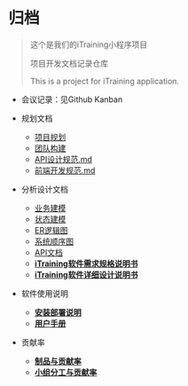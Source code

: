 # 归档

> 这个是我们的iTraining小程序项目
>
> 项目开发文档记录仓库
>
> This is a project for iTraining application.

- 会议记录：见Github Kanban

- 规划文档

  - [项目规划](docs/项目规划.md)
  - [团队构建](docs/团队构建.md)
  - [API设计规范.md](docs/code-style/API设计规范.md)
  - [前端开发规范.md](docs/code-style/前端开发规范.md)

- 分析设计文档

  - [业务建模](docs/design-uml/业务建模.md)
  - [状态建模](docs/design-uml/状态建模.md)
  - [ER逻辑图](docs/design-uml/ER逻辑图.md)
  - [系统顺序图](docs/design-uml/系统顺序图.md)
  - [API文档](https://itraining.github.io/API/)
  - [**iTraining软件需求规格说明书**](docs/需求分析/软件需求规格说明书.md)
  - [**iTraining软件详细设计说明书**](docs/设计说明/软件详细设计说明书.md)

- 软件使用说明

  - [**安装部署说明**](docs/安装部署说明.md)
  - [**用户手册**](docs/用户手册.md)

- 贡献率

  - [**制品与贡献率**](docs/制品与贡献率.md)
  - [**小组分工与贡献率**](docs/小组分工与贡献率.md)
